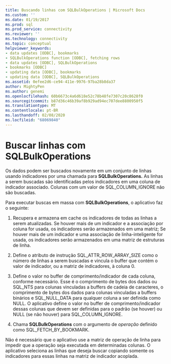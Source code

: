 ```yaml
---
title: Buscando linhas com SQLBulkOperations | Microsoft Docs
ms.custom: ''
ms.date: 01/19/2017
ms.prod: sql
ms.prod_service: connectivity
ms.reviewer: ''
ms.technology: connectivity
ms.topic: conceptual
helpviewer_keywords:
- data updates [ODBC], bookmarks
- SQLBulkOperations function [ODBC], fetching rows
- data updates [ODBC], SQLBulkOperations
- bookmarks [ODBC]
- updating data [ODBC], bookmarks
- updating data [ODBC], SQLBulkOperations
ms.assetid: 0efee2d6-ce94-411e-9976-97ba28b8da37
author: MightyPen
ms.author: genemi
ms.openlocfilehash: 60b6673c4a6d618e52c78b48fe7307c20c8628f0
ms.sourcegitcommit: b87d36c46b39af8b929ad94ec707dee8800950f5
ms.translationtype: MT
ms.contentlocale: pt-BR
ms.lasthandoff: 02/08/2020
ms.locfileid: "68069840"
---
```

# <a name="fetching-rows-with-sqlbulkoperations"></a>Buscar linhas com SQLBulkOperations
Os dados podem ser buscados novamente em um conjunto de linhas usando indicadores por uma chamada para **SQLBulkOperations.** As linhas a serem buscadas são identificadas pelos indicadores em uma coluna de indicador associado. Colunas com um valor de SQL_COLUMN_IGNORE não são buscadas.  
  
 Para executar buscas em massa com **SQLBulkOperations**, o aplicativo faz o seguinte:  
  
1.  Recupera e armazena em cache os indicadores de todas as linhas a serem atualizadas. Se houver mais de um indicador e a associação por coluna for usada, os indicadores serão armazenados em uma matriz; Se houver mais de um indicador e uma associação de linha-inteligente for usada, os indicadores serão armazenados em uma matriz de estruturas de linha.  
  
2.  Define o atributo de instrução SQL_ATTR_ROW_ARRAY_SIZE como o número de linhas a serem buscadas e vincula o buffer que contém o valor de indicador, ou a matriz de indicadores, à coluna 0.  
  
3.  Define o valor no buffer de comprimento/indicador de cada coluna, conforme necessário. Esse é o comprimento de bytes dos dados ou SQL_NTS para colunas vinculadas a buffers de cadeia de caracteres, o comprimento de bytes dos dados para colunas vinculadas a buffers binários e SQL_NULL_DATA para qualquer coluna a ser definida como NULL. O aplicativo define o valor no buffer de comprimento/indicador dessas colunas que devem ser definidas para o padrão (se houver) ou NULL (se não houver) para SQL_COLUMN_IGNORE.  
  
4.  Chama **SQLBulkOperations** com o argumento de *operação* definido como SQL_FETCH_BY_BOOKMARK.  
  
 Não é necessário que o aplicativo use a matriz de operação de linha para impedir que a operação seja executada em determinadas colunas. O aplicativo seleciona as linhas que deseja buscar copiando somente os indicadores para essas linhas na matriz de indicador acoplada.
